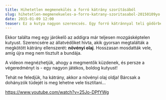 ```yaml
---
title: Hihetetlen megmenekülés a forró kátrány szorításából
slug: hihetetlen-megmenekueles-a-forro-katrany-szoritasabol-20150109yo
date: 2015-01-09 12:00
teaser: Ez a kutya nagyon szerencsés. Egy forró kátránnyal teli gödörbe esett. Még ki tudott mászni, de aztán a kátrány kihűlt és megkötött, a mozgás pedig teljesen lehetetlenné vált számára.
---
```


Ekkor találta meg egy járókelő az addigra már teljesen mozgásképtelen kutyust. Szerencsére az állatvédőket hívta, akik gyorsan megtalálták a megkötött kátrány ellenszerét: **növényi olaj**. Hosszasan mosdatták vele, amíg újra meg nem tisztult a bundája.

A videon megnézhetjük, ahogy a megmentők küzdenek, és persze a végeredményt is - egy nagyon játékos, boldog kutyust!

Tehát ne feledjük, ha kátrány, akkor a növényi olaj oldja! Bárcsak a dohányzók tüdejét is meg lehetne vele tisztítani...

https://www.youtube.com/watch?v=25Jo-DPfYWg
